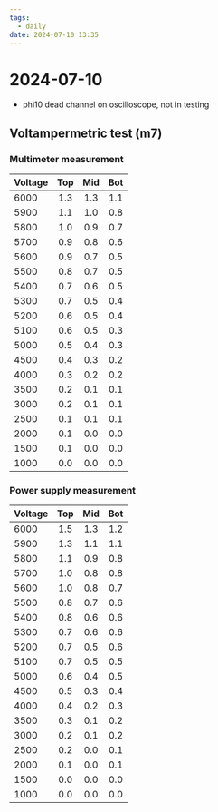 ```yaml
---
tags:
  - daily
date: 2024-07-10 13:35
---
```

# 2024-07-10 
- phi10 dead channel on oscilloscope, not in testing

## Voltampermetric test (m7)
### Multimeter measurement

| Voltage | Top | Mid | Bot |
| :------ | :-: | :-: | :-: |
| 6000    | 1.3 | 1.3 | 1.1 |
| 5900    | 1.1 | 1.0 | 0.8 |
| 5800    | 1.0 | 0.9 | 0.7 |
| 5700    | 0.9 | 0.8 | 0.6 |
| 5600    | 0.9 | 0.7 | 0.5 |
| 5500    | 0.8 | 0.7 | 0.5 |
| 5400    | 0.7 | 0.6 | 0.5 |
| 5300    | 0.7 | 0.5 | 0.4 |
| 5200    | 0.6 | 0.5 | 0.4 |
| 5100    | 0.6 | 0.5 | 0.3 |
| 5000    | 0.5 | 0.4 | 0.3 |
| 4500    | 0.4 | 0.3 | 0.2 |
| 4000    | 0.3 | 0.2 | 0.2 |
| 3500    | 0.2 | 0.1 | 0.1 |
| 3000    | 0.2 | 0.1 | 0.1 |
| 2500    | 0.1 | 0.1 | 0.1 |
| 2000    | 0.1 | 0.0 | 0.0 |
| 1500    | 0.1 | 0.0 | 0.0 |
| 1000    | 0.0 | 0.0 | 0.0 |

### Power supply measurement

| Voltage | Top | Mid | Bot |
| :------ | :-: | :-: | :-: |
| 6000    | 1.5 | 1.3 | 1.2 |
| 5900    | 1.3 | 1.1 | 1.1 |
| 5800    | 1.1 | 0.9 | 0.8 |
| 5700    | 1.0 | 0.8 | 0.8 |
| 5600    | 1.0 | 0.8 | 0.7 |
| 5500    | 0.8 | 0.7 | 0.6 |
| 5400    | 0.8 | 0.6 | 0.6 |
| 5300    | 0.7 | 0.6 | 0.6 |
| 5200    | 0.7 | 0.5 | 0.6 |
| 5100    | 0.7 | 0.5 | 0.5 |
| 5000    | 0.6 | 0.4 | 0.5 |
| 4500    | 0.5 | 0.3 | 0.4 |
| 4000    | 0.4 | 0.2 | 0.3 |
| 3500    | 0.3 | 0.1 | 0.2 |
| 3000    | 0.2 | 0.1 | 0.2 |
| 2500    | 0.2 | 0.0 | 0.1 |
| 2000    | 0.1 | 0.0 | 0.1 |
| 1500    | 0.0 | 0.0 | 0.0 |
| 1000    | 0.0 | 0.0 | 0.0 |
